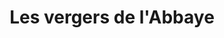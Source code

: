 ---
title: "Les vergers de l'Abbaye"
url: /saint-genies-des-mourgues/les-vergers-de-labbaye/
shop: commodité
---